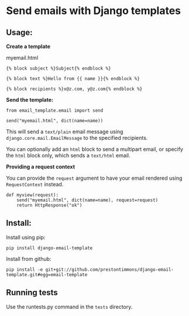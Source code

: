 # Send emails with Django templates

## Usage:

**Create a template**

myemail.html

```
{% block subject %}Subject{% endblock %}

{% block text %}Hello from {{ name }}{% endblock %}

{% block recipients %}x@z.com, y@z.com{% endblock %}
```

**Send the template:**

```
from email_template.email import send

send("myemail.html", dict(name=name))
```

This will send a `text/plain` email message using
`django.core.mail.EmailMessage` to the specified recipients.

You can optionally add an `html` block to send a multipart email, or
specify the `html` block only, which sends a `text/html` email.


**Providing a request context**

You can provide the `request` argument to have your email rendered using
`RequestContext` instead.


```
def myview(request):
    send("myemail.html", dict(name=name), request=request)
    return HttpResponse("ok")
```


## Install:

Install using pip:

```
pip install django-email-template
```

Install from github:

```
pip install -e git+git://github.com/prestontimmons/django-email-template.git#egg=email-template
```

## Running tests

Use the runtests.py command in the `tests` directory.
